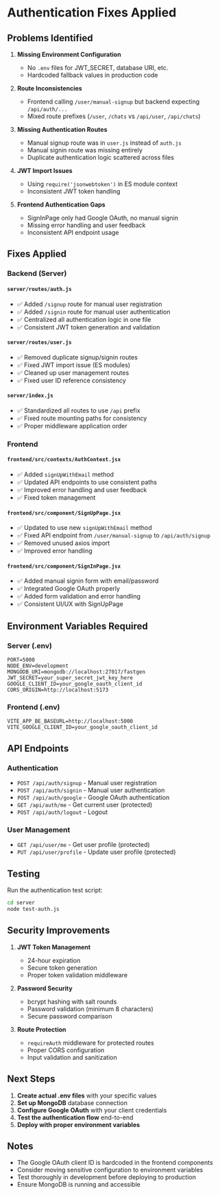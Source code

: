 # Authentication Fixes Applied

## Problems Identified

1. **Missing Environment Configuration**
   - No `.env` files for JWT_SECRET, database URI, etc.
   - Hardcoded fallback values in production code

2. **Route Inconsistencies**
   - Frontend calling `/user/manual-signup` but backend expecting `/api/auth/...`
   - Mixed route prefixes (`/user`, `/chats` vs `/api/user`, `/api/chats`)

3. **Missing Authentication Routes**
   - Manual signup route was in `user.js` instead of `auth.js`
   - Manual signin route was missing entirely
   - Duplicate authentication logic scattered across files

4. **JWT Import Issues**
   - Using `require('jsonwebtoken')` in ES module context
   - Inconsistent JWT token handling

5. **Frontend Authentication Gaps**
   - SignInPage only had Google OAuth, no manual signin
   - Missing error handling and user feedback
   - Inconsistent API endpoint usage

## Fixes Applied

### Backend (Server)

#### `server/routes/auth.js`
- ✅ Added `/signup` route for manual user registration
- ✅ Added `/signin` route for manual user authentication
- ✅ Centralized all authentication logic in one file
- ✅ Consistent JWT token generation and validation

#### `server/routes/user.js`
- ✅ Removed duplicate signup/signin routes
- ✅ Fixed JWT import issue (ES modules)
- ✅ Cleaned up user management routes
- ✅ Fixed user ID reference consistency

#### `server/index.js`
- ✅ Standardized all routes to use `/api` prefix
- ✅ Fixed route mounting paths for consistency
- ✅ Proper middleware application order

### Frontend

#### `frontend/src/contexts/AuthContext.jsx`
- ✅ Added `signUpWithEmail` method
- ✅ Updated API endpoints to use consistent paths
- ✅ Improved error handling and user feedback
- ✅ Fixed token management

#### `frontend/src/component/SignUpPage.jsx`
- ✅ Updated to use new `signUpWithEmail` method
- ✅ Fixed API endpoint from `/user/manual-signup` to `/api/auth/signup`
- ✅ Removed unused axios import
- ✅ Improved error handling

#### `frontend/src/component/SignInPage.jsx`
- ✅ Added manual signin form with email/password
- ✅ Integrated Google OAuth properly
- ✅ Added form validation and error handling
- ✅ Consistent UI/UX with SignUpPage

## Environment Variables Required

### Server (.env)
```env
PORT=5000
NODE_ENV=development
MONGODB_URI=mongodb://localhost:27017/fastgen
JWT_SECRET=your_super_secret_jwt_key_here
GOOGLE_CLIENT_ID=your_google_oauth_client_id
CORS_ORIGIN=http://localhost:5173
```

### Frontend (.env)
```env
VITE_APP_BE_BASEURL=http://localhost:5000
VITE_GOOGLE_CLIENT_ID=your_google_oauth_client_id
```

## API Endpoints

### Authentication
- `POST /api/auth/signup` - Manual user registration
- `POST /api/auth/signin` - Manual user authentication
- `POST /api/auth/google` - Google OAuth authentication
- `GET /api/auth/me` - Get current user (protected)
- `POST /api/auth/logout` - Logout

### User Management
- `GET /api/user/me` - Get user profile (protected)
- `PUT /api/user/profile` - Update user profile (protected)

## Testing

Run the authentication test script:
```bash
cd server
node test-auth.js
```

## Security Improvements

1. **JWT Token Management**
   - 24-hour expiration
   - Secure token generation
   - Proper token validation middleware

2. **Password Security**
   - bcrypt hashing with salt rounds
   - Password validation (minimum 8 characters)
   - Secure password comparison

3. **Route Protection**
   - `requireAuth` middleware for protected routes
   - Proper CORS configuration
   - Input validation and sanitization

## Next Steps

1. **Create actual .env files** with your specific values
2. **Set up MongoDB** database connection
3. **Configure Google OAuth** with your client credentials
4. **Test the authentication flow** end-to-end
5. **Deploy with proper environment variables**

## Notes

- The Google OAuth client ID is hardcoded in the frontend components
- Consider moving sensitive configuration to environment variables
- Test thoroughly in development before deploying to production
- Ensure MongoDB is running and accessible

